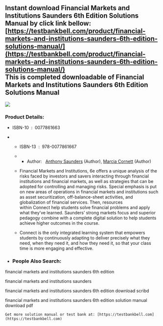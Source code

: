 Instant download **Financial Markets and Institutions Saunders 6th Edition Solutions Manual** by click link bellow:  
[https://testbankbell.com/product/financial-markets-and-institutions-saunders-6th-edition-solutions-manual/](https://testbankbell.com/product/financial-markets-and-institutions-saunders-6th-edition-solutions-manual/)  
This is completed downloadable of Financial Markets and Institutions Saunders 6th Edition Solutions Manual
----------------------------------------------------------------------------------------------------------


![](https://testbankbell.com/wp-content/uploads/2023/05/Financial_Markets_and_Institutions_Saunders_6th__35929.1421072778.1280.1280.jpg)
### Product Details:


* ISBN-10 ‏ : ‎ 0077861663
* * ISBN-13 ‏ : ‎ 978-0077861667
  * * Author:   [Anthony Saunders](https://www.amazon.com/Anthony-Saunders/e/B001IQUK28/ref=dp_byline_cont_book_1) (Author), [Marcia Cornett](https://www.amazon.com/s/ref=dp_byline_sr_book_2?ie=UTF8&field-author=Marcia+Cornett&text=Marcia+Cornett&sort=relevancerank&search-alias=books) (Author)
   
  * Financial Markets and Institutions, 6e offers a unique analysis of the risks faced by investors and savers interacting through financial institutions and financial markets, as well as strategies that can be adopted for controlling and managing risks. Special emphasis is put on new areas of operations in financial markets and institutions such as asset securitization, off-balance-sheet activities, and globalization of financial services. Then, resources within Connect help students solve financial problems and apply what they’ve learned. Saunders’ strong markets focus and superior pedagogy combine with a complete digital solution to help students achieve higher outcomes in the course.
 
  * Connect is the only integrated learning system that empowers students by continuously adapting to deliver precisely what they need, when they need it, and how they need it, so that your class time is more engaging and effective.
 
* ### People Also Search:

financial markets and institutions saunders 6th edition

financial markets and institutions saunders

financial markets and institutions saunders 6th edition download scribd

financial markets and institutions saunders 6th edition solution manual download pdf


    Get more solution manual or test bank at: [https://testbankbell.com](https://testbankbell.com)
